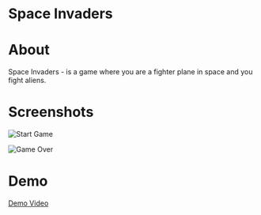 # Space Invaders

# About

Space Invaders - is a game where you are a fighter plane in space and you fight aliens.

# Screenshots

![Start Game](https://github.com/TiberiuTech/SpaceInvaders/blob/master/src/Start.png)

![Game Over](https://github.com/TiberiuTech/SpaceInvaders/blob/master/src/Game%20Over.png)

# Demo

[Demo Video](https://drive.google.com/file/d/1qfnbLDR0EbUF4P0iD7hIFHbL33xpm1rr/view?usp=sharing)
